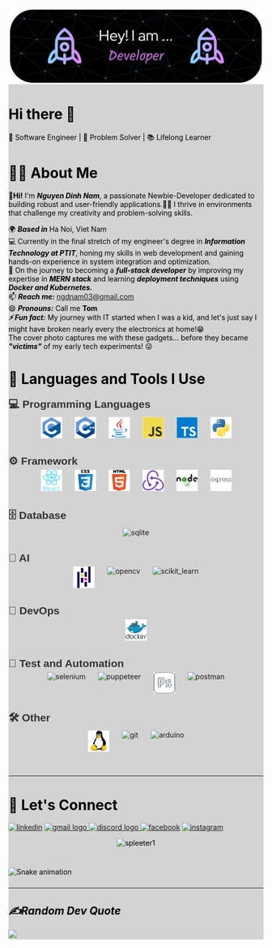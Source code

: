 <div style="background-color: lightgray; color: black; color-scheme: light dark;">

![Header](./github-header-image.png)

# Hi there 👋

🚀 Software Engineer | 🌟 Problem Solver | 📚 Lifelong Learner

# 🧑‍💻 About Me

**👋Hi!** I'm **_Nguyen Dinh Nam_**, a passionate Newbie-Developer dedicated to building robust and user-friendly applications.👨‍💻 I thrive in environments that challenge my creativity and problem-solving skills.

🌍 **_Based in_** Ha Noi, Viet Nam  
💻 Currently in the final stretch of my engineer's degree in **_Information Technology at PTIT_**, honing my skills in web development and gaining hands-on experience in system integration and optimization.  
🌱 On the journey to becoming a **_full-stack developer_** by improving my expertise in **_MERN stack_** and learning **_deployment techniques_** using **_Docker and Kubernetes._**  
📫 **_Reach me:_** ngdnam03@gmail.com  
😄 **_Pronouns:_** Call me **Tom**  
**_⚡ Fun fact:_** My journey with IT started when I was a kid, and let's just say I might have broken nearly every the electronics at home!😁  
The cover photo captures me with these gadgets... before they became **_"victims"_** of my early tech experiments! 😜

# 🚀 Languages and Tools I Use

<style>
  .icon-container {
    display: flex;
    flex-wrap: wrap; 
    justify-content: center; 
    gap: 25px; 
    margin: 0 auto; 
    padding-bottom: 30px;
    padding-top: 5px;
  }

  .icon-container a {
    text-decoration: none; /* Bỏ gạch chân */
  }

  .icon-container img {
    width: 42px;
    height: 42px;
    transition: transform 0.3s ease; /* Hiệu ứng phóng to khi hover */
  }

  .icon-container img:hover {
    transform: scale(1.2); /* Phóng to icon khi hover */
  }

  .section-header {
    text-align: left;
    font-size: 1.5em;
   
    font-family: sans-serif;
    font-weight: 600; 
    color: #333;
  }
</style>

<!-- Các phần tử trong HTML -->
<div class="section-header">💻 Programming Languages </div>
<div class="icon-container">
  <a target="_blank" href="https://raw.githubusercontent.com/devicons/devicon/master/icons/c/c-original.svg">
    <img src="https://raw.githubusercontent.com/devicons/devicon/master/icons/c/c-original.svg" alt="c" />
  </a>
  <a target="_blank" href="https://raw.githubusercontent.com/devicons/devicon/master/icons/cplusplus/cplusplus-original.svg">
    <img src="https://raw.githubusercontent.com/devicons/devicon/master/icons/cplusplus/cplusplus-original.svg" alt="cplusplus" />
  </a>
  <a target="_blank" href="https://raw.githubusercontent.com/devicons/devicon/master/icons/java/java-original.svg">
    <img src="https://raw.githubusercontent.com/devicons/devicon/master/icons/java/java-original.svg" alt="java" />
  </a>
  <a target="_blank" href="https://raw.githubusercontent.com/devicons/devicon/master/icons/javascript/javascript-original.svg">
    <img src="https://raw.githubusercontent.com/devicons/devicon/master/icons/javascript/javascript-original.svg" alt="javascript" />
  </a>
  <a target="_blank" href="https://raw.githubusercontent.com/devicons/devicon/master/icons/typescript/typescript-original.svg">
    <img src="https://raw.githubusercontent.com/devicons/devicon/master/icons/typescript/typescript-original.svg" alt="typescript" />
  </a>
  <a target="_blank" href="https://raw.githubusercontent.com/devicons/devicon/master/icons/python/python-original.svg">
    <img src="https://raw.githubusercontent.com/devicons/devicon/master/icons/python/python-original.svg" alt="python" />
  </a>
</div>

<div class="section-header">⚙️ Framework</div>
<div class="icon-container">
  <a target="_blank" href="https://raw.githubusercontent.com/devicons/devicon/master/icons/react/react-original-wordmark.svg">
    <img src="https://raw.githubusercontent.com/devicons/devicon/master/icons/react/react-original-wordmark.svg" alt="react" />
  </a>
  <a target="_blank" href="https://raw.githubusercontent.com/devicons/devicon/master/icons/css3/css3-original-wordmark.svg">
    <img src="https://raw.githubusercontent.com/devicons/devicon/master/icons/css3/css3-original-wordmark.svg" alt="css3" />
  </a>
  <a target="_blank" href="https://raw.githubusercontent.com/devicons/devicon/master/icons/html5/html5-original-wordmark.svg">
    <img src="https://raw.githubusercontent.com/devicons/devicon/master/icons/html5/html5-original-wordmark.svg" alt="html5" />
  </a>
  <a target="_blank" href="https://raw.githubusercontent.com/devicons/devicon/master/icons/redux/redux-original.svg">
    <img src="https://raw.githubusercontent.com/devicons/devicon/master/icons/redux/redux-original.svg" alt="redux" />
  </a>
  <a target="_blank" href="https://raw.githubusercontent.com/devicons/devicon/master/icons/nodejs/nodejs-original-wordmark.svg">
    <img src="https://raw.githubusercontent.com/devicons/devicon/master/icons/nodejs/nodejs-original-wordmark.svg" alt="nodejs" />
  </a>
  <a target="_blank" href="https://raw.githubusercontent.com/devicons/devicon/master/icons/express/express-original-wordmark.svg">
    <img src="https://raw.githubusercontent.com/devicons/devicon/master/icons/express/express-original-wordmark.svg" alt="express" />
  </a>
</div>

<div class="section-header">🗄️ Database</div>
<div class="icon-container">
  <a target="_blank" href="https://www.vectorlogo.zone/logos/sqlite/sqlite-icon.svg">
    <img src="https://www.vectorlogo.zone/logos/sqlite/sqlite-icon.svg" alt="sqlite" />
  </a>
</div>

<div class="section-header">🤖 AI</div>
<div class="icon-container">
  <a target="_blank" href="https://raw.githubusercontent.com/devicons/devicon/2ae2a900d2f041da66e950e4d48052658d850630/icons/pandas/pandas-original.svg">
    <img src="https://raw.githubusercontent.com/devicons/devicon/2ae2a900d2f041da66e950e4d48052658d850630/icons/pandas/pandas-original.svg" alt="pandas" />
  </a>
  <a target="_blank" href="https://www.vectorlogo.zone/logos/opencv/opencv-icon.svg">
    <img src="https://www.vectorlogo.zone/logos/opencv/opencv-icon.svg" alt="opencv" />
  </a>
  <a target="_blank" href="https://upload.wikimedia.org/wikipedia/commons/0/05/Scikit_learn_logo_small.svg">
    <img src="https://upload.wikimedia.org/wikipedia/commons/0/05/Scikit_learn_logo_small.svg" alt="scikit_learn" />
  </a>
</div>

<div class="section-header">🐋 DevOps</div>
<div class="icon-container">
  <a target="_blank" href="https://raw.githubusercontent.com/devicons/devicon/master/icons/docker/docker-original-wordmark.svg">
    <img src="https://raw.githubusercontent.com/devicons/devicon/master/icons/docker/docker-original-wordmark.svg" alt="docker" />
  </a>
</div>

<div class="section-header">🧪 Test and Automation</div>
<div class="icon-container">
  <a target="_blank" href="https://raw.githubusercontent.com/detain/svg-logos/780f25886640cef088af994181646db2f6b1a3f8/svg/selenium-logo.svg">
    <img src="https://raw.githubusercontent.com/detain/svg-logos/780f25886640cef088af994181646db2f6b1a3f8/svg/selenium-logo.svg" alt="selenium" />
  </a>
  <a target="_blank" href="https://www.vectorlogo.zone/logos/pptrdev/pptrdev-official.svg">
    <img src="https://www.vectorlogo.zone/logos/pptrdev/pptrdev-official.svg" alt="puppeteer" />
  </a>
  <a target="_blank" href="https://raw.githubusercontent.com/devicons/devicon/master/icons/photoshop/photoshop-line.svg">
    <img src="https://raw.githubusercontent.com/devicons/devicon/master/icons/photoshop/photoshop-line.svg" alt="photoshop" />
  </a>
  <a target="_blank" href="https://www.vectorlogo.zone/logos/getpostman/getpostman-icon.svg">
    <img src="https://www.vectorlogo.zone/logos/getpostman/getpostman-icon.svg" alt="postman" />
  </a>
</div>

<div class="section-header">🛠️ Other</div>
<div class="icon-container">
  <a target="_blank" href="https://raw.githubusercontent.com/devicons/devicon/master/icons/linux/linux-original.svg">
    <img src="https://raw.githubusercontent.com/devicons/devicon/master/icons/linux/linux-original.svg" alt="linux" />
  </a>
  <a target="_blank" href="https://www.vectorlogo.zone/logos/git-scm/git-scm-icon.svg">
    <img src="https://www.vectorlogo.zone/logos/git-scm/git-scm-icon.svg" alt="git" />
  </a>
  <a target="_blank" href="https://cdn.worldvectorlogo.com/logos/arduino-1.svg">
    <img src="https://cdn.worldvectorlogo.com/logos/arduino-1.svg" alt="arduino" />
  </a>
</div>

---

# 🤝 Let's Connect

<p><a target="_blank" href="https://www.linkedin.com/in/https://www.linkedin.com/in/ngdn03-itptit/" style="display: inline-block;"><img src="https://img.shields.io/badge/linkedin-logo?style=for-the-badge&logo=linkedin&logoColor=white&color=%230a77b6" alt="linkedin" /></a>
<a target="_blank" href ="mailto:ngdnam03@gmail.com">
  <img src="https://img.shields.io/static/v1?message=Gmail&logo=gmail&label=&color=D14836&logoColor=white&labelColor=&style=for-the-badge" alt="gmail logo"  />
  </a>
<a target="_blank"href=""><img src="https://img.shields.io/static/v1?message=Discord&logo=discord&label=&color=7289DA&logoColor=white&labelColor=&style=for-the-badge"  alt="discord logo"  />
</a>
<a target="_blank" href="https://www.facebook.com/https://www.facebook.com/nguyen.dinh.nam.781604" style="display: inline-block;"><img src="https://img.shields.io/badge/facebook-logo?style=for-the-badge&logo=facebook&logoColor=white&color=%230866ff" alt="facebook" /></a>
<a target="_blank" href="https://www.instagram.com/https://www.instagram.com/ngdn._.03/" style="display: inline-block;"><img src="https://img.shields.io/badge/instagram-logo?style=for-the-badge&logo=instagram&logoColor=white&color=%23F35369" alt="instagram" /></a></p>

<p style="text-align: center;"><img src="https://github-readme-stats.vercel.app/api/top-langs?username=spleeter1&show_icons=true&locale=en&layout=compact" alt="spleeter1" /></p>

###

<br clear="both">

<img src="https://raw.githubusercontent.com/maurodesouza/maurodesouza/output/snake.svg" alt="Snake animation" />

###

---

## **_✍️Random Dev Quote_**

![](https://quotes-github-readme.vercel.app/api?type=horizontal&theme=gruvbox)

</div>
